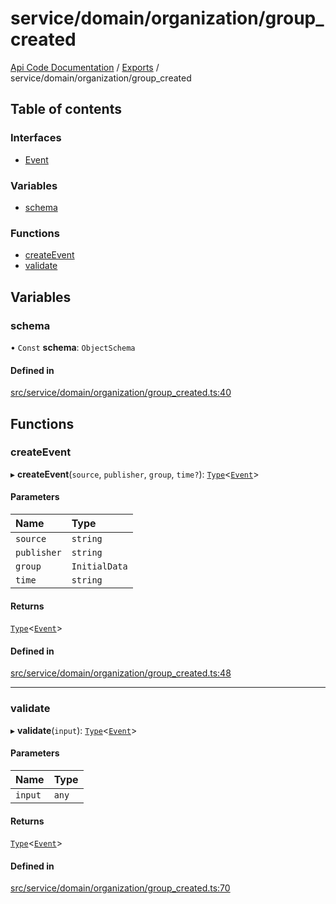 # service/domain/organization/group\_created
 
[Api Code Documentation](../README.md) / [Exports](../modules.md) / service/domain/organization/group\_created

## Table of contents

### Interfaces

- [Event](../interfaces/service_domain_organization_group_created.Event.md)

### Variables

- [schema](service_domain_organization_group_created.md#schema)

### Functions

- [createEvent](service_domain_organization_group_created.md#createevent)
- [validate](service_domain_organization_group_created.md#validate)

## Variables

### schema

• `Const` **schema**: `ObjectSchema`

#### Defined in

[src/service/domain/organization/group_created.ts:40](https://github.com/openkfw/TruBudget/blob/b9aaff0/api/src/service/domain/organization/group_created.ts#L40)

## Functions

### createEvent

▸ **createEvent**(`source`, `publisher`, `group`, `time?`): [`Type`](result.md#type)<[`Event`](../interfaces/service_domain_organization_group_created.Event.md)\>

#### Parameters

| Name | Type |
| :------ | :------ |
| `source` | `string` |
| `publisher` | `string` |
| `group` | `InitialData` |
| `time` | `string` |

#### Returns

[`Type`](result.md#type)<[`Event`](../interfaces/service_domain_organization_group_created.Event.md)\>

#### Defined in

[src/service/domain/organization/group_created.ts:48](https://github.com/openkfw/TruBudget/blob/b9aaff0/api/src/service/domain/organization/group_created.ts#L48)

___

### validate

▸ **validate**(`input`): [`Type`](result.md#type)<[`Event`](../interfaces/service_domain_organization_group_created.Event.md)\>

#### Parameters

| Name | Type |
| :------ | :------ |
| `input` | `any` |

#### Returns

[`Type`](result.md#type)<[`Event`](../interfaces/service_domain_organization_group_created.Event.md)\>

#### Defined in

[src/service/domain/organization/group_created.ts:70](https://github.com/openkfw/TruBudget/blob/b9aaff0/api/src/service/domain/organization/group_created.ts#L70)
